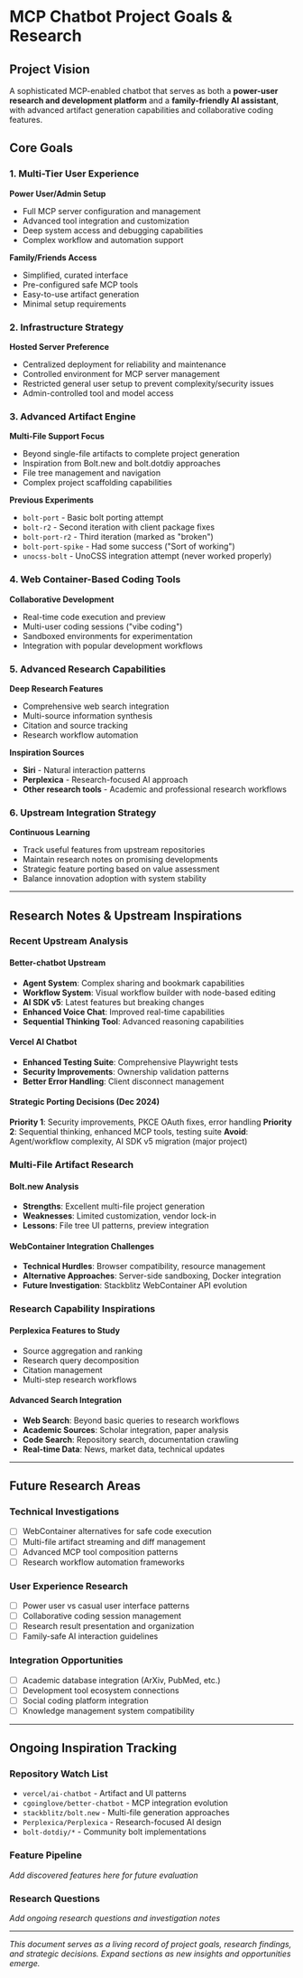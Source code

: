 # MCP Chatbot Project Goals & Research

## Project Vision

A sophisticated MCP-enabled chatbot that serves as both a **power-user research and development platform** and a **family-friendly AI assistant**, with advanced artifact generation capabilities and collaborative coding features.

## Core Goals

### 1. Multi-Tier User Experience

**Power User/Admin Setup**
- Full MCP server configuration and management
- Advanced tool integration and customization  
- Deep system access and debugging capabilities
- Complex workflow and automation support

**Family/Friends Access**
- Simplified, curated interface
- Pre-configured safe MCP tools
- Easy-to-use artifact generation
- Minimal setup requirements

### 2. Infrastructure Strategy

**Hosted Server Preference**
- Centralized deployment for reliability and maintenance
- Controlled environment for MCP server management
- Restricted general user setup to prevent complexity/security issues
- Admin-controlled tool and model access

### 3. Advanced Artifact Engine

**Multi-File Support Focus**
- Beyond single-file artifacts to complete project generation
- Inspiration from Bolt.new and bolt.dotdiy approaches
- File tree management and navigation
- Complex project scaffolding capabilities

**Previous Experiments**
- `bolt-port` - Basic bolt porting attempt
- `bolt-r2` - Second iteration with client package fixes  
- `bolt-port-r2` - Third iteration (marked as "broken")
- `bolt-port-spike` - Had some success ("Sort of working")
- `unocss-bolt` - UnoCSS integration attempt (never worked properly)

### 4. Web Container-Based Coding Tools

**Collaborative Development**
- Real-time code execution and preview
- Multi-user coding sessions ("vibe coding")
- Sandboxed environments for experimentation
- Integration with popular development workflows

### 5. Advanced Research Capabilities

**Deep Research Features**
- Comprehensive web search integration
- Multi-source information synthesis
- Citation and source tracking
- Research workflow automation

**Inspiration Sources**
- **Siri** - Natural interaction patterns
- **Perplexica** - Research-focused AI approach  
- **Other research tools** - Academic and professional research workflows

### 6. Upstream Integration Strategy

**Continuous Learning**
- Track useful features from upstream repositories
- Maintain research notes on promising developments
- Strategic feature porting based on value assessment
- Balance innovation adoption with system stability

---

## Research Notes & Upstream Inspirations

### Recent Upstream Analysis

#### Better-chatbot Upstream
- **Agent System**: Complex sharing and bookmark capabilities
- **Workflow System**: Visual workflow builder with node-based editing
- **AI SDK v5**: Latest features but breaking changes
- **Enhanced Voice Chat**: Improved real-time capabilities
- **Sequential Thinking Tool**: Advanced reasoning capabilities

#### Vercel AI Chatbot  
- **Enhanced Testing Suite**: Comprehensive Playwright tests
- **Security Improvements**: Ownership validation patterns
- **Better Error Handling**: Client disconnect management

#### Strategic Porting Decisions (Dec 2024)
**Priority 1**: Security improvements, PKCE OAuth fixes, error handling
**Priority 2**: Sequential thinking, enhanced MCP tools, testing suite
**Avoid**: Agent/workflow complexity, AI SDK v5 migration (major project)

### Multi-File Artifact Research

#### Bolt.new Analysis
- **Strengths**: Excellent multi-file project generation
- **Weaknesses**: Limited customization, vendor lock-in
- **Lessons**: File tree UI patterns, preview integration

#### WebContainer Integration Challenges
- **Technical Hurdles**: Browser compatibility, resource management
- **Alternative Approaches**: Server-side sandboxing, Docker integration
- **Future Investigation**: Stackblitz WebContainer API evolution

### Research Capability Inspirations

#### Perplexica Features to Study
- Source aggregation and ranking
- Research query decomposition  
- Citation management
- Multi-step research workflows

#### Advanced Search Integration
- **Web Search**: Beyond basic queries to research workflows
- **Academic Sources**: Scholar integration, paper analysis
- **Code Search**: Repository search, documentation crawling
- **Real-time Data**: News, market data, technical updates

---

## Future Research Areas

### Technical Investigations
- [ ] WebContainer alternatives for safe code execution
- [ ] Multi-file artifact streaming and diff management
- [ ] Advanced MCP tool composition patterns
- [ ] Research workflow automation frameworks

### User Experience Research  
- [ ] Power user vs casual user interface patterns
- [ ] Collaborative coding session management
- [ ] Research result presentation and organization
- [ ] Family-safe AI interaction guidelines

### Integration Opportunities
- [ ] Academic database integration (ArXiv, PubMed, etc.)
- [ ] Development tool ecosystem connections
- [ ] Social coding platform integration  
- [ ] Knowledge management system compatibility

---

## Ongoing Inspiration Tracking

### Repository Watch List
- `vercel/ai-chatbot` - Artifact and UI patterns
- `cgoinglove/better-chatbot` - MCP integration evolution
- `stackblitz/bolt.new` - Multi-file generation approaches
- `Perplexica/Perplexica` - Research-focused AI design
- `bolt-dotdiy/*` - Community bolt implementations

### Feature Pipeline
*Add discovered features here for future evaluation*

### Research Questions  
*Add ongoing research questions and investigation notes*

---

*This document serves as a living record of project goals, research findings, and strategic decisions. Expand sections as new insights and opportunities emerge.*